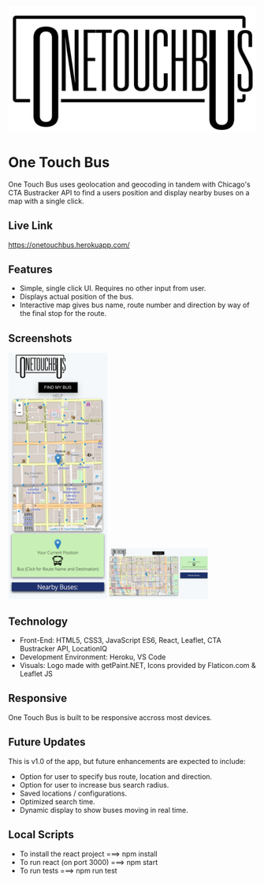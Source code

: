![One Touch Bus Logo](https://github.com/chrismojekwu/One-Touch-Bus/blob/master/src/img/OTB.png)

# One Touch Bus

One Touch Bus uses geolocation and geocoding in tandem with Chicago's CTA Bustracker API to find a users position and display nearby buses on a map with a single click.

## Live Link

https://onetouchbus.herokuapp.com/

## Features

- Simple, single click UI. Requires no other input from user.
- Displays actual position of the bus.
- Interactive map gives bus name, route number and direction by way of the final stop for the route.

## Screenshots

<img src="https://github.com/chrismojekwu/Portfolio/blob/master/img/OTBMobile.png" height="500" >
<img src="https://github.com/chrismojekwu/Portfolio/blob/master/img/OTBDesk.png" width="200">

## Technology

- Front-End: HTML5, CSS3, JavaScript ES6, React, Leaflet, CTA Bustracker API, LocationIQ
- Development Environment: Heroku, VS Code
- Visuals: Logo made with getPaint.NET, Icons provided by Flaticon.com & Leaflet JS

## Responsive

One Touch Bus is built to be responsive accross most devices.

## Future Updates

This is v1.0 of the app, but future enhancements are expected to include:

- Option for user to specify bus route, location and direction.
- Option for user to increase bus search radius.
- Saved locations / configurations.
- Optimized search time.
- Dynamic display to show buses moving in real time.

## Local Scripts

- To install the react project ===> npm install
- To run react (on port 3000) ===> npm start
- To run tests ===> npm run test
